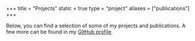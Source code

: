 +++
title = "Projects"
static = true
type = "project"
aliases = ["publications"]
+++

Below, you can find a selection of some of my projects and publications. A few more can be found in my [GitHub profile](https://github.com/baltpeter).
